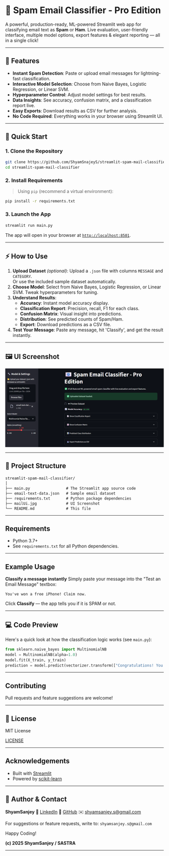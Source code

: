 
# 📧 Spam Email Classifier - Pro Edition

A powerful, production-ready, ML-powered Streamlit web app for classifying email text as **Spam** or **Ham**. Live evaluation, user-friendly interface, multiple model options, export features \& elegant reporting — all in a single click!

***

## 🚀 Features

- **Instant Spam Detection**: Paste or upload email messages for lightning-fast classification.
- **Interactive Model Selection**: Choose from Naive Bayes, Logistic Regression, or Linear SVM.
- **Hyperparameter Control**: Adjust model settings for best results.
- **Data Insights**: See accuracy, confusion matrix, and a classification report live.
- **Easy Exports**: Download results as CSV for further analysis.
- **No Code Required**: Everything works in your browser using Streamlit UI.

***

## 📝 Quick Start

### 1. Clone the Repository

```bash
git clone https://github.com/ShyamSnajeyS/streamlit-spam-mail-classifier.git
cd streamlit-spam-mail-classifier
```


### 2. Install Requirements

> Using `pip` (recommend a virtual environment):

```bash
pip install -r requirements.txt
```


### 3. Launch the App

```bash
streamlit run main.py
```

The app will open in your browser at [`http://localhost:8501`](http://localhost:8501).

***

## ⚡ How to Use

1. **Upload Dataset** *(optional)*: Upload a `.json` file with columns `MESSAGE` and `CATEGORY`.<br>
Or use the included sample dataset automatically.
2. **Choose Model**: Select from Naive Bayes, Logistic Regression, or Linear SVM. Tweak hyperparameters for tuning.
3. **Understand Results**:
    - **Accuracy**: Instant model accuracy display.
    - **Classification Report**: Precision, recall, F1 for each class.
    - **Confusion Matrix**: Visual insight into predictions.
    - **Distribution**: See predicted counts of Spam/Ham.
    - **Export**: Download predictions as a CSV file.
4. **Test Your Message**: Paste any message, hit 'Classify', and get the result instantly.

***

## 🖼 UI Screenshot

![mail](mailUi.png)


***

## 📂 Project Structure

```
streamlit-spam-mail-classifier/
│
├── main.py                # The Streamlit app source code
├── email-text-data.json   # Sample email dataset
├── requirements.txt       # Python package dependencies
├── mailUi.jpg             # UI Screenshot
└── README.md              # This file
```


***

##  Requirements

- Python 3.7+
- See `requirements.txt` for all Python dependencies.

***

##  Example Usage

**Classify a message instantly**
Simply paste your message into the "Test an Email Message" textbox:

```text
You've won a free iPhone! Claim now.
```

Click **Classify** — the app tells you if it is SPAM or not.

***

## 💻 Code Preview

Here's a quick look at how the classification logic works (see `main.py`):

```python
from sklearn.naive_bayes import MultinomialNB
model = MultinomialNB(alpha=1.0)
model.fit(X_train, y_train)
prediction = model.predict(vectorizer.transform(["Congratulations! You win"]))
```


***

##  Contributing

Pull requests and feature suggestions are welcome!

***

## 📜 License

MIT License

[LICENSE](LICENSE)
***

##  Acknowledgements

- Built with [Streamlit](https://streamlit.io/)
- Powered by [scikit-learn](https://scikit-learn.org/)

***

## 👤 Author \& Contact

**ShyamSanjey**
🔗 [LinkedIn](www.linkedin.com/in/shyamsanjey2004)
🔗 [GitHub](https://github.com/ShyamSanjeyS)
✉️ shyamsanjey.s@gmail.com

For suggestions or feature requests, write to: `shyamsanjey.s@gmail.com`

Happy Coding! 

**(c) 2025 ShyamSanjey / SASTRA**

***



